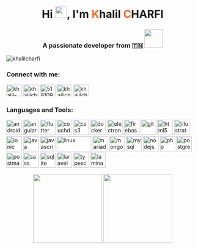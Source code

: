 <p align="center">
  <h1 align="center">Hi <img src="https://raw.githubusercontent.com/khalilcharfi/khalilcharfi/main/wave.gif" width="30" height="30">, I'm <span style="color:#FF6820">K</span>halil <span style="color:#FF6820">C</span>HARFI</h1>
  <h3 align="center">A passionate developer from 🇹🇳 <img src="https://github.com/khalilcharfi/khalilcharfi/blob/main/type.webp" width="48"></h3>
  <img src="https://komarev.com/ghpvc/?username=khalilcharfi&label=Profile%20views&color=0e75b6&style=flat" alt="khalilcharfi" />
</p>

<h3 align="left">Connect with me:</h3>
<p align="left">
     <a href="https://linkedin.com/in/khalil-charfi" target="_blank"><img src="https://cdn.jsdelivr.net/npm/simple-icons@9.19.0/icons/linkedin.svg" alt="khalil-charfi" height="30" width="40" /></a>
  <a href="https://twitter.com/khalilcharfi8" target="_blank"><img src="https://cdn.jsdelivr.net/npm/simple-icons@9.19.0/icons/x.svg" alt="khalilcharfi8" height="30" width="40" /></a>
  <a href="https://stackoverflow.com/users/5181098" target="_blank"><img src="https://cdn.jsdelivr.net/npm/simple-icons@9.19.0/icons/stackoverflow.svg" alt="5181098" height="30" width="40" /></a>
  <a href="https://www.behance.net/khalilcharfi" target="_blank"><img src="https://cdn.jsdelivr.net/npm/simple-icons@9.19.0/icons/behance.svg" alt="khalilcharfi" height="30" width="40" /></a>
  <a href="https://simpleicons.org/icons/googleplay.svg" target="blank"><img src="https://simpleicons.org/icons/googleplay.svg" alt="khalilcharfi" height="30" width="40" /></a>
</p>

<h3 align="left">Languages and Tools:</h3>
<p align="left">
  <a href="https://developer.android.com" target="_blank"><img src="https://www.vectorlogo.zone/logos/android/android-official.svg" alt="android" width="40" height="40"/></a>
  <a href="https://angular.io" target="_blank"><img src="https://www.vectorlogo.zone/logos/angular/angular-icon.svg" alt="angularjs" width="40" height="40"/></a>
  <a href="https://flutter.dev/" target="_blank"><img src="https://www.vectorlogo.zone/logos/flutterio/flutterio-icon.svg" alt="flutter" width="40" height="40"/></a>
  <a href="https://couchdb.apache.org/" target="_blank"><img src="https://www.vectorlogo.zone/logos/apache_couchdb/apache_couchdb-icon.svg" alt="couchdb" width="40" height="40"/></a>
  <a href="https://www.w3schools.com/css/" target="_blank"><img src="https://www.vectorlogo.zone/logos/netlifyapp_watercss/netlifyapp_watercss-ar21.svg" alt="css3" width="40" height="40"/></a>
  <a href="https://www.docker.com/" target="_blank"><img src="https://www.vectorlogo.zone/logos/docker/docker-icon.svg" alt="docker" width="40" height="40"/></a>
  <a href="https://www.electronjs.org" target="_blank"><img src="https://www.vectorlogo.zone/logos/electronjs/electronjs-icon.svg" alt="electron" width="40" height="40"/></a>
  <a href="https://firebase.google.com/" target="_blank"><img src="https://www.vectorlogo.zone/logos/firebase/firebase-icon.svg" alt="firebase" width="40" height="40"/></a>
  <a href="https://git-scm.com/" target="_blank"><img src="https://www.vectorlogo.zone/logos/git-scm/git-scm-icon.svg" alt="git" width="40" height="40"/></a>
  <a href="https://www.w3.org/html/" target="_blank"><img src="https://www.vectorlogo.zone/logos/w3_html5/w3_html5-icon.svg" alt="html5" width="40" height="40"/></a>
  <a href="https://www.adobe.com/in/products/illustrator.html" target="_blank"><img src="https://www.vectorlogo.zone/logos/adobe_illustrator/adobe_illustrator-icon.svg" alt="illustrator" width="40" height="40"/></a>
  <a href="https://ionicframework.com" target="_blank"><img src="https://upload.wikimedia.org/wikipedia/commons/d/d1/Ionic_Logo.svg" alt="ionic" width="40" height="40"/></a>
  <a href="https://www.java.com" target="_blank"><img src="https://www.vectorlogo.zone/logos/java/java-vertical.svg" alt="java" width="40" height="40"/></a>
  <a href="https://developer.mozilla.org/en-US/docs/Web/JavaScript" target="_blank"><img src="https://www.vectorlogo.zone/logos/javascript/javascript-vertical.svg" alt="javascript" width="40" height="40"/></a>
  <a href="https://www.linux.org/" target="_blank"><img src="https://www.vectorlogo.zone/logos/linux/linux-ar21.svg" alt="linux" width="90" height="40"/></a>
  <a href="https://mariadb.org/" target="_blank"><img src="https://www.vectorlogo.zone/logos/mariadb/mariadb-icon.svg" alt="mariadb" width="40" height="40"/></a>
  <a href="https://www.mongodb.com/" target="_blank"><img src="https://www.vectorlogo.zone/logos/mongodb/mongodb-icon.svg" alt="mongodb" width="40" height="40"/></a>
  <a href="https://www.mysql.com/" target="_blank"><img src="https://www.vectorlogo.zone/logos/mysql/mysql-official.svg" alt="mysql" width="40" height="40"/></a>
  <a href="https://nodejs.org" target="_blank"><img src="https://www.vectorlogo.zone/logos/nodejs/nodejs-icon.svg" alt="nodejs" width="40" height="40"/></a>
  <a href="https://www.php.net" target="_blank"><img src="https://www.vectorlogo.zone/logos/php/php-icon.svg" alt="php" width="40" height="40"/></a>
  <a href="https://www.postgresql.org" target="_blank"><img src="https://www.vectorlogo.zone/logos/postgresql/postgresql-vertical.svg" alt="postgresql" width="40" height="40"/></a>
  <a href="https://postman.com" target="_blank"><img src="https://www.vectorlogo.zone/logos/getpostman/getpostman-icon.svg" alt="postman" width="40" height="40"/></a>
  <a href="https://sass-lang.com" target="_blank"><img src="https://www.vectorlogo.zone/logos/sass-lang/sass-lang-icon.svg" alt="sass" width="40" height="40"/></a>
  <a href="https://www.sqlite.org/" target="_blank"><img src="https://www.vectorlogo.zone/logos/sqlite/sqlite-icon.svg" alt="sqlite" width="40" height="40"/></a>
  <a href="https://www.typescriptlang.org/" target="_blank"><img src="https://www.vectorlogo.zone/logos/laravel/laravel-icon.svg" alt="laravel" width="40" height="40"/></a>
  <a href="https://ionicframework.com" target="_blank"><img src="https://www.vectorlogo.zone/logos/typescriptlang/typescriptlang-icon.svg" alt="typescript" width="40" height="40"/></a>
      <a href="https://getlaminas.org/" target="_blank"><img src="https://docs.laminas.dev/img/laminas-mvc-rgb.svg" alt="laminas" height="40"/></a>
</p>

<p align="center">
  <img height="180em" src="https://github-readme-stats.vercel.app/api?username=khalilcharfi&show_icons=true&hide_border=true" />
  <img height="180em" src="https://github-readme-stats.vercel.app/api/top-langs/?username=khalilcharfi&show_icons=true&hide_border=true&layout=compact&langs_count=8"/>
</p>
